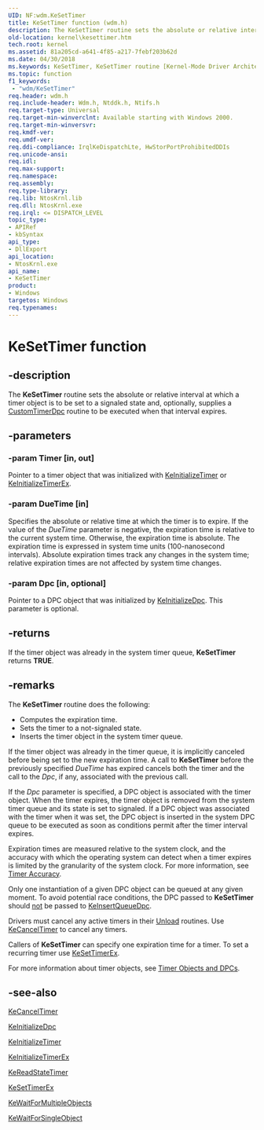 ```yaml
---
UID: NF:wdm.KeSetTimer
title: KeSetTimer function (wdm.h)
description: The KeSetTimer routine sets the absolute or relative interval at which a timer object is to be set to a signaled state and, optionally, supplies a CustomTimerDpc routine to be executed when that interval expires.
old-location: kernel\kesettimer.htm
tech.root: kernel
ms.assetid: 81a205cd-a641-4f85-a217-7febf203b62d
ms.date: 04/30/2018
ms.keywords: KeSetTimer, KeSetTimer routine [Kernel-Mode Driver Architecture], k105_9cd3cb17-0067-4340-8226-ee75392cfdd1.xml, kernel.kesettimer, wdm/KeSetTimer
ms.topic: function
f1_keywords:
 - "wdm/KeSetTimer"
req.header: wdm.h
req.include-header: Wdm.h, Ntddk.h, Ntifs.h
req.target-type: Universal
req.target-min-winverclnt: Available starting with Windows 2000.
req.target-min-winversvr: 
req.kmdf-ver: 
req.umdf-ver: 
req.ddi-compliance: IrqlKeDispatchLte, HwStorPortProhibitedDDIs
req.unicode-ansi: 
req.idl: 
req.max-support: 
req.namespace: 
req.assembly: 
req.type-library: 
req.lib: NtosKrnl.lib
req.dll: NtosKrnl.exe
req.irql: <= DISPATCH_LEVEL
topic_type:
- APIRef
- kbSyntax
api_type:
- DllExport
api_location:
- NtosKrnl.exe
api_name:
- KeSetTimer
product:
- Windows
targetos: Windows
req.typenames: 
---
```


# KeSetTimer function


## -description


The <b>KeSetTimer</b> routine sets the absolute or relative interval at which a timer object is to be set to a signaled state and, optionally, supplies a <a href="https://msdn.microsoft.com/library/windows/hardware/ff542983">CustomTimerDpc</a> routine to be executed when that interval expires. 


## -parameters




### -param Timer [in, out]

Pointer to a timer object that was initialized with <a href="https://docs.microsoft.com/windows-hardware/drivers/ddi/content/wdm/nf-wdm-keinitializetimer">KeInitializeTimer</a> or <a href="https://docs.microsoft.com/windows-hardware/drivers/ddi/content/wdm/nf-wdm-keinitializetimerex">KeInitializeTimerEx</a>.


### -param DueTime [in]

Specifies the absolute or relative time at which the timer is to expire. If the value of the <i>DueTime</i> parameter is negative, the expiration time is relative to the current system time. Otherwise, the expiration time is absolute. The expiration time is expressed in system time units (100-nanosecond intervals). Absolute expiration times track any changes in the system time; relative expiration times are not affected by system time changes.


### -param Dpc [in, optional]

Pointer to a DPC object that was initialized by <a href="https://docs.microsoft.com/windows-hardware/drivers/ddi/content/wdm/nf-wdm-keinitializedpc">KeInitializeDpc</a>. This parameter is optional. 


## -returns



If the timer object was already in the system timer queue, <b>KeSetTimer</b> returns <b>TRUE</b>.




## -remarks



The <b>KeSetTimer</b> routine does the following:

<ul>
<li>
Computes the expiration time.

</li>
<li>
Sets the timer to a not-signaled state.

</li>
<li>
Inserts the timer object in the system timer queue.

</li>
</ul>
If the timer object was already in the timer queue, it is implicitly canceled before being set to the new expiration time. A call to <b>KeSetTimer</b> before the previously specified <i>DueTime</i> has expired cancels both the timer and the call to the <i>Dpc</i>, if any, associated with the previous call.

If the <i>Dpc</i> parameter is specified, a DPC object is associated with the timer object. When the timer expires, the timer object is removed from the system timer queue and its state is set to signaled. If a DPC object was associated with the timer when it was set, the DPC object is inserted in the system DPC queue to be executed as soon as conditions permit after the timer interval expires.

Expiration times are measured relative to the system clock, and the accuracy with which the operating system can detect when a timer expires is limited by the granularity of the system clock. For more information, see <a href="https://docs.microsoft.com/windows-hardware/drivers/kernel/timer-accuracy">Timer Accuracy</a>.

Only one instantiation of a given DPC object can be queued at any given moment. To avoid potential race conditions, the DPC passed to <b>KeSetTimer</b> should <u>not</u> be passed to <a href="https://docs.microsoft.com/windows-hardware/drivers/ddi/content/wdm/nf-wdm-keinsertqueuedpc">KeInsertQueueDpc</a>.

Drivers must cancel any active timers in their <a href="https://docs.microsoft.com/windows-hardware/drivers/ddi/content/wdm/nc-wdm-driver_unload">Unload</a> routines. Use <a href="https://docs.microsoft.com/windows-hardware/drivers/ddi/content/wdm/nf-wdm-kecanceltimer">KeCancelTimer</a> to cancel any timers.

Callers of <b>KeSetTimer</b> can specify one expiration time for a timer. To set a recurring timer use <a href="https://docs.microsoft.com/windows-hardware/drivers/ddi/content/wdm/nf-wdm-kesettimerex">KeSetTimerEx</a>.

For more information about timer objects, see <a href="https://docs.microsoft.com/windows-hardware/drivers/kernel/timer-objects-and-dpcs">Timer Objects and DPCs</a>.




## -see-also




<a href="https://docs.microsoft.com/windows-hardware/drivers/ddi/content/wdm/nf-wdm-kecanceltimer">KeCancelTimer</a>



<a href="https://docs.microsoft.com/windows-hardware/drivers/ddi/content/wdm/nf-wdm-keinitializedpc">KeInitializeDpc</a>



<a href="https://docs.microsoft.com/windows-hardware/drivers/ddi/content/wdm/nf-wdm-keinitializetimer">KeInitializeTimer</a>



<a href="https://docs.microsoft.com/windows-hardware/drivers/ddi/content/wdm/nf-wdm-keinitializetimerex">KeInitializeTimerEx</a>



<a href="https://docs.microsoft.com/windows-hardware/drivers/ddi/content/wdm/nf-wdm-kereadstatetimer">KeReadStateTimer</a>



<a href="https://docs.microsoft.com/windows-hardware/drivers/ddi/content/wdm/nf-wdm-kesettimerex">KeSetTimerEx</a>



<a href="https://docs.microsoft.com/windows-hardware/drivers/ddi/content/wdm/nf-wdm-kewaitformultipleobjects">KeWaitForMultipleObjects</a>



<a href="https://docs.microsoft.com/windows-hardware/drivers/ddi/content/wdm/nf-wdm-kewaitforsingleobject">KeWaitForSingleObject</a>
 

 

